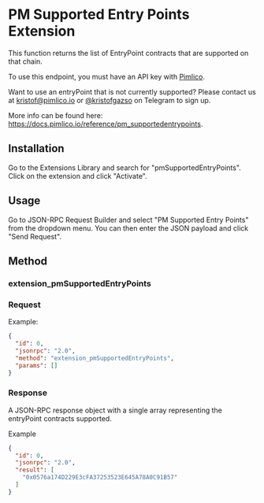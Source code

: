 # PM Supported Entry Points Extension

This function returns the list of EntryPoint contracts that are supported on that chain.

To use this endpoint, you must have an API key with [Pimlico](https://pimlico.io).

Want to use an entryPoint that is not currently supported? Please contact us at kristof@pimlico.io
or [@kristofgazso](https://t.me/kristofgazso) on Telegram to sign up.

More info can be found here: https://docs.pimlico.io/reference/pm_supportedentrypoints.

## Installation

Go to the Extensions Library and search for "pmSupportedEntryPoints". Click on the extension and click
"Activate".

## Usage

Go to JSON-RPC Request Builder and select "PM Supported Entry Points" from the dropdown menu. You can then enter the
JSON payload and click "Send Request".

## Method

### **extension_pmSupportedEntryPoints**

### Request

Example:

```json
{
  "id": 0,
  "jsonrpc": "2.0",
  "method": "extension_pmSupportedEntryPoints",
  "params": []
}
```

### Response

A JSON-RPC response object with a single array representing the entryPoint contracts supported.

Example

```json
{
  "id": 0,
  "jsonrpc": "2.0",
  "result": [
    "0x0576a174D229E3cFA37253523E645A78A0C91B57"
  ]
}
```
